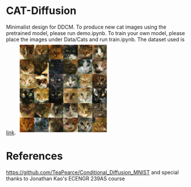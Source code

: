 # CAT-Diffusion
Minimalist design for DDCM. To produce new cat images using the pretrained model, please run demo.ipynb. To train your own model, please place the images under Data/Cats and run train.ipynb. The dataset used is [link](https://www.kaggle.com/datasets/spandan2/cats-faces-64x64-for-generative-models).
<img src="demo.png" height=50% width=50%> 
# References
https://github.com/TeaPearce/Conditional_Diffusion_MNIST and special thanks to Jonathan Kao's ECENGR 239AS course

